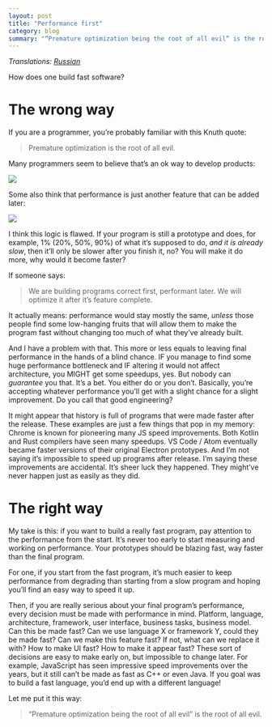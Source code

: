 ```yaml
---
layout: post
title: "Performance first"
category: blog
summary: "“Premature optimization being the root of all evil” is the root of all evil"
---
```


_Translations: [Russian](https://habr.com/ru/company/itelma/blog/550432/)_

How does one build fast software?

# The wrong way

If you are a programmer, you’re probably familiar with this Knuth quote:

> Premature optimization is the root of all evil.

Many programmers seem to believe that’s an ok way to develop products:

![](kotlin.png)

Some also think that performance is just another feature that can be added later:

![](jetpack.png)

I think this logic is flawed. If your program is still a prototype and does, for example, 1% (20%, 50%, 90%) of what it’s supposed to do, _and it is already slow_, then it’ll only be slower after you finish it, no? You will make it do more, why would it become faster?

If someone says: 

> We are building programs correct first, performant later. We will optimize it after it’s feature complete.

It actually means: performance would stay mostly the same, _unless_ those people find some low-hanging fruits that will allow them to make the program fast without changing too much of what they’ve already built.

And I have a problem with that. This more or less equals to leaving final performance in the hands of a blind chance. IF you manage to find some huge performance bottleneck and IF altering it would not affect architecture, you MIGHT get some speedups, yes. But nobody can _guarantee_ you that. It’s a bet. You either do or you don’t. Basically, you’re accepting whatever performance you’ll get with a slight chance for a slight improvement. Do you call that good engineering?

It might appear that history is full of programs that were made faster after the release. These examples are just a few things that pop in my memory: Chrome is known for pioneering many JS speed improvements. Both Kotlin and Rust compilers have seen many speedups. VS Code / Atom eventually became faster versions of their original Electron prototypes. And I’m not saying it’s impossible to speed up programs after release. I’m saying these improvements are accidental. It’s sheer luck they happened. They might’ve never happen just as easily as they did.

# The right way

My take is this: if you want to build a really fast program, pay attention to the performance from the start. It’s never too early to start measuring and working on performance. Your prototypes should be blazing fast, way faster than the final program.

For one, if you start from the fast program, it’s much easier to keep performance from degrading than starting from a slow program and hoping you’ll find an easy way to speed it up.

Then, if you are really serious about your final program’s performance, every decision must be made with performance in mind. Platform, language, architecture, framework, user interface, business tasks, business model. Can this be made fast? Can we use language X or framework Y, could they be made fast? Can we make this feature fast? If not, what can we replace it with? How to make UI fast? How to make it appear fast? These sort of decisions are easy to make early on, but impossible to change later. For example, JavaScript has seen impressive speed improvements over the years, but it still can’t be made as fast as C++ or even Java. If you goal was to build a fast language, you’d end up with a different language!

Let me put it this way:

> “Premature optimization being the root of all evil” is the root of all evil.